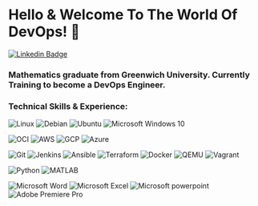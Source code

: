 # Hello & Welcome To The World Of DevOps! 👋

[![Linkedin Badge](https://img.shields.io/badge/-LinkedIn-blue?style=flat&logo=LinkedIn&logoColor=white)](https://www.linkedin.com/in/shadman-ahmed-728345217/)

### Mathematics graduate from Greenwich University. Currently Training to become a DevOps Engineer.

### **Technical Skills & Experience:**

![Linux](https://img.shields.io/badge/-Linux-FCC624?style=flat&logo=Linux&logoColor=black)
![Debian](https://img.shields.io/badge/-Debian-A81D33?style=flat&logo=Debian&logoColor=white)
![Ubuntu](https://img.shields.io/badge/-Ubuntu-E95420?style=flat&logo=Ubuntu&logoColor=white)
![Microsoft Windows 10](https://img.shields.io/badge/-Microsoft%20Windows-6264A7?style=flat&logo=Microsoft%20Windows&logoColor=microsoft-windows)


![OCI](https://img.shields.io/badge/-OCI-F80000?style=flat&logo=Oracle&logoColor=white)
![AWS](https://img.shields.io/badge/-AWS-orange?style=flat&logo=Amazon%20AWS&logoColor=White)
![GCP](https://img.shields.io/badge/-GCP-4285F4?style=flat&logo=Google%20Cloud&logoColor=white)
![Azure](https://img.shields.io/badge/-Azure-0078D4?style=flat&logo=Microsoft%20Azure&logoColor=white)

![Git](https://img.shields.io/badge/-Git-F05032?style=flat&logo=Git&logoColor=white)
![Jenkins](https://img.shields.io/badge/-Jenkins-D24939?style=flat&logo=Jenkins&logoColor=white)
![Ansible](https://img.shields.io/badge/-Ansible-212121?style=flat&logo=Ansible&logoColor=white)
![Terraform](https://img.shields.io/badge/-Terraform-7B42BC?style=flat&logo=Terraform&logoColor=white)
![Docker](https://img.shields.io/badge/-Docker-2496ED?style=flat&logo=Docker&logoColor=white)
![QEMU](https://img.shields.io/badge/-QEMU-FF6600?style=flat&logo=QEMU&logoColor=white)
![Vagrant](https://img.shields.io/badge/-Vagrant-1563FF?style=flat&logo=Vagrant&logoColor=white)


![Python](https://img.shields.io/badge/-Python-3776AB?style=flat&logo=python&logoColor=yellow)
![MATLAB](https://img.shields.io/badge/-MATLAB-EE0000)

![Microsoft Word](https://img.shields.io/badge/-Microsoft%20Word-164ead?style=flat&logo=microsoft%20word)
![Microsoft Excel](https://img.shields.io/badge/-Microsoft%20Excel-026f39?style=flat&logo=microsoft%20excel)
![Microsoft powerpoint](https://img.shields.io/badge/-Microsoft%20PowerPoint-b9361a?style=flat&logo=microsoft%20powerpoint)
![Adobe Premiere Pro](https://img.shields.io/badge/-Premiere%20Pro-9999FF?style=flat&logo=Adobe%20Premiere%20Pro&logoColor=white)

<!--
**2Shad/2Shad** is a ✨ _special_ ✨ repository because its `README.md` (this file) appears on your GitHub profile.

Here are some ideas to get you started:

- 🔭 I’m currently working on ...
- 🌱 I’m currently learning ...
- 👯 I’m looking to collaborate on ...
- 🤔 I’m looking for help with ...
- 💬 Ask me about ...
- 📫 How to reach me: ...
- 😄 Pronouns: ...
- ⚡ Fun fact: ...
-->
